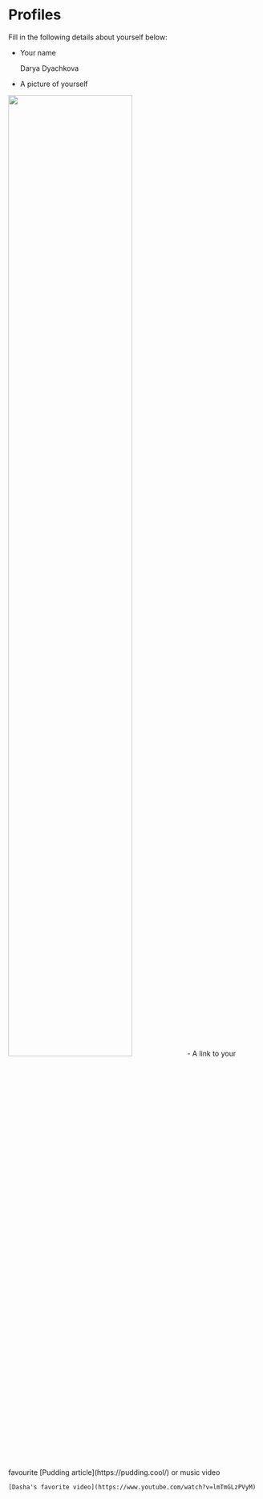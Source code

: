 # Profiles
Fill in the following details about yourself below:
- Your name

   Darya Dyachkova

- A picture of yourself
<img src="https://github.com/ddyachkova/git-practice/blob/ddyachkova-patch-1/Profiles/me%20flowers.JPG" width="70%" height="70%">
- A link to your favourite [Pudding article](https://pudding.cool/) or music video

    [Dasha's favorite video](https://www.youtube.com/watch?v=lmTmGLzPVyM)
